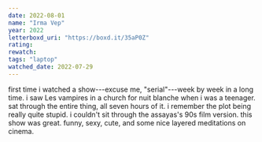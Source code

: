 ```yaml
---
date: 2022-08-01
name: "Irma Vep"
year: 2022
letterboxd_uri: "https://boxd.it/35aP0Z"
rating: 
rewatch: 
tags: "laptop"
watched_date: 2022-07-29
---
```


first time i watched a show---excuse me, "serial"---week by week in a long time. i saw Les vampires in a church for nuit blanche when i was a teenager. sat through the entire thing, all seven hours of it. i remember the plot being really quite stupid. i couldn't sit through the assayas's 90s film version. this show was great. funny, sexy, cute, and some nice layered meditations on cinema.
